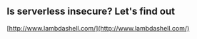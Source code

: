 ## Is serverless insecure? Let's find out
  
  [http://www.lambdashell.com/](http://www.lambdashell.com/)